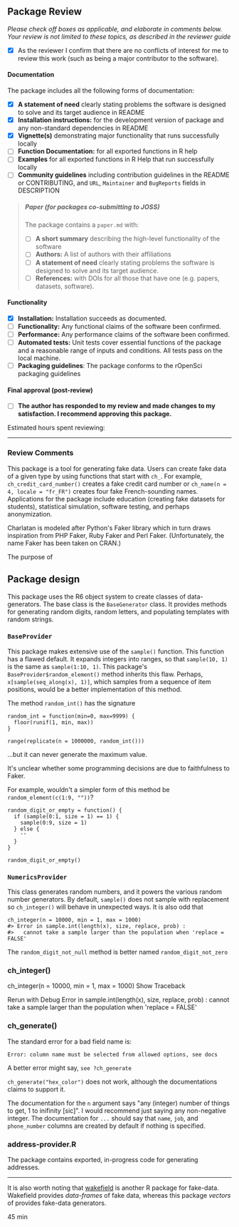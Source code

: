 ## Package Review

*Please check off boxes as applicable, and elaborate in comments below.  Your review is not limited to these topics, as described in the reviewer guide*

- [x] As the reviewer I confirm that there are no conflicts of interest for me to review this work (such as being a major contributor to the software).

#### Documentation

The package includes all the following forms of documentation:

- [x] **A statement of need** clearly stating problems the software is designed to solve and its target audience in README
- [x] **Installation instructions:** for the development version of package and any non-standard dependencies in README
- [x] **Vignette(s)** demonstrating major functionality that runs successfully locally
- [ ] **Function Documentation:** for all exported functions in R help
- [ ] **Examples** for all exported functions in R Help that run successfully locally
- [ ] **Community guidelines** including contribution guidelines in the README or CONTRIBUTING, and `URL`, `Maintainer` and `BugReports` fields in DESCRIPTION

>##### Paper (for packages co-submitting to JOSS)
>
>The package contains a `paper.md` with:
>
>- [ ] **A short summary** describing the high-level functionality of the software
>- [ ] **Authors:**  A list of authors with their affiliations
>- [ ] **A statement of need** clearly stating problems the software is designed to solve and its target audience.
>- [ ] **References:** with DOIs for all those that have one (e.g. papers, datasets, software).

#### Functionality

- [x] **Installation:** Installation succeeds as documented.
- [ ] **Functionality:** Any functional claims of the software been confirmed.
- [ ] **Performance:** Any performance claims of the software been confirmed.
- [ ] **Automated tests:** Unit tests cover essential functions of the package
   and a reasonable range of inputs and conditions. All tests pass on the local machine.
- [ ] **Packaging guidelines**: The package conforms to the rOpenSci packaging guidelines

#### Final approval (post-review)

- [ ] **The author has responded to my review and made changes to my satisfaction. I recommend approving this package.**

Estimated hours spent reviewing:

---

### Review Comments

This package is a tool for generating fake data. Users can create fake data of a
given type by using functions that start with `ch_`. For example,
`ch_credit_card_number()` creates a fake credit card number or 
`ch_name(n = 4, locale = "fr_FR")` creates four fake French-sounding names. 
Applications for the package include education (creating fake datasets for
students), statistical simulation, software testing, and perhaps anonymization.

Charlatan is modeled after Python's Faker library which in turn draws
inspiration from PHP Faker, Ruby Faker and Perl Faker. (Unfortunately, the name
Faker has been taken on CRAN.) 

The purpose of 


## Package design

This package uses the R6 object system to create classes of data-generators. The
base class is the `BaseGenerator` class. It provides methods for generating
random digits, random letters, and populating templates with random strings.



### `BaseProvider`


This package makes extensive use of the `sample()` function. This function has a
flawed default. It expands integers into ranges, so that `sample(10, 1)` is the 
same as `sample(1:10, 1)`. This package's `BaseProvider$random_element()` method
inherits this flaw. Perhaps, `x[sample(seq_along(x), 1)]`, which samples from a
sequence of item positions, would be a better implementation of this method.



The method `random_int()` has the signature

```
random_int = function(min=0, max=9999) {
  floor(runif(1, min, max))
}

range(replicate(n = 1000000, random_int()))
```

...but it can never generate the maximum value.


It's unclear whether some programming decisions are due to faithfulness to Faker. 

For example, wouldn't a simpler form of this method be `random_element(c(1:9, ""))`?

```
random_digit_or_empty = function() {
  if (sample(0:1, size = 1) == 1) {
    sample(0:9, size = 1)
  } else {
    ''
  }
}

random_digit_or_empty()
```




### `NumericsProvider`

This class generates random numbers, and it powers the various random number 
generators. By default, `sample()` does not sample with replacement so
`ch_integer()` will behave in unexpected ways. It is also odd that 

```
ch_integer(n = 10000, min = 1, max = 1000)
#> Error in sample.int(length(x), size, replace, prob) : 
#>   cannot take a sample larger than the population when 'replace = FALSE' 
```







The `random_digit_not_null` method is better named `random_digit_not_zero`

### ch_integer()



ch_integer(n = 10000, min = 1, max = 1000)
 Show Traceback
 
 Rerun with Debug
 Error in sample.int(length(x), size, replace, prob) : 
  cannot take a sample larger than the population when 'replace = FALSE' 






### ch_generate()

The standard error for a bad field name is:

`Error: column name must be selected from allowed options, see docs`

A better error might say, `see ?ch_generate`

`ch_generate("hex_color")` does not work, although the documentations claims to
support it.

The documentation for the `n` argument says "any (integer) number of things to 
get, 1 to inifinity [sic]". I would recommend just saying any non-negative 
integer. The documentation for `...` should say that `name`, `job`, and
`phone_number` columns are created by default if nothing is specified.




### address-provider.R

The package contains exported, in-progress code for generating addresses.





*** 

It is also worth noting that [wakefield](https://github.com/trinker/wakefield) is another R package for fake-data. Wakefield provides *data-frames* of fake data, whereas this package *vectors* of provides fake-data generators.

45 min
